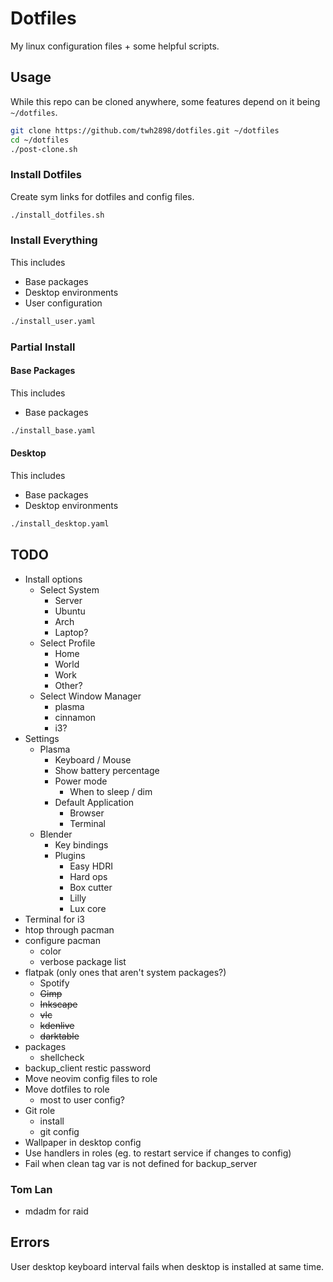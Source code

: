 # Dotfiles

My linux configuration files + some helpful scripts.

## Usage

While this repo can be cloned anywhere, some features depend on it being
`~/dotfiles`.

```sh
git clone https://github.com/twh2898/dotfiles.git ~/dotfiles
cd ~/dotfiles
./post-clone.sh
```

### Install Dotfiles

Create sym links for dotfiles and config files.

```sh
./install_dotfiles.sh
```

### Install Everything

This includes

- Base packages
- Desktop environments
- User configuration

```sh
./install_user.yaml
```

### Partial Install

#### Base Packages

This includes

- Base packages

```sh
./install_base.yaml
```

#### Desktop

This includes

- Base packages
- Desktop environments

```sh
./install_desktop.yaml
```

## TODO

- Install options
  - Select System
    - Server
    - Ubuntu
    - Arch
    - Laptop?
  - Select Profile
    - Home
    - World
    - Work
    - Other?
  - Select Window Manager
    - plasma
    - cinnamon
    - i3?
- Settings
  - Plasma
    - Keyboard / Mouse
    - Show battery percentage
    - Power mode
      - When to sleep / dim
    - Default Application
      - Browser
      - Terminal
  - Blender
    - Key bindings
    - Plugins
      - Easy HDRI
      - Hard ops
      - Box cutter
      - Lilly
      - Lux core
- Terminal for i3
- htop through pacman
- configure pacman
  - color
  - verbose package list
- flatpak (only ones that aren't system packages?)
  - Spotify
  - ~~Gimp~~
  - ~~Inkscape~~
  - ~~vlc~~
  - ~~kdenlive~~
  - ~~darktable~~
- packages
  - shellcheck
- backup_client restic password
- Move neovim config files to role
- Move dotfiles to role
  - most to user config?
- Git role
  - install
  - git config
- Wallpaper in desktop config
- Use handlers in roles (eg. to restart service if changes to config)
- Fail when clean tag var is not defined for backup_server

### Tom Lan

- mdadm for raid

## Errors

User desktop keyboard interval fails when desktop is installed at same time.
